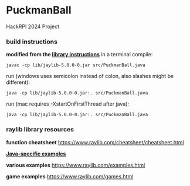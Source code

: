 # PuckmanBall
HackRPI 2024 Project

### build instructions
**modified from the [library instructions](https://github.com/electronstudio/jaylib?tab=readme-ov-file#how-to-use-from-command-line)**
in a terminal
compile:

    javac -cp lib/jaylib-5.0.0-0.jar src/PuckmanBall.java
    
run (windows uses semicolon instead of colon, also slashes might be different):

    java -cp lib/jaylib-5.0.0-0.jar:. src/PuckmanBall.java
    
run (mac requires -XstartOnFirstThread after java):

    java -cp lib/jaylib-5.0.0-0.jar:. src/PuckmanBall.java

### raylib library resources

**function cheatsheet**
https://www.raylib.com/cheatsheet/cheatsheet.html

**[Java-specific examples](https://github.com/electronstudio/jaylib-example-project/tree/master/src/main/java/examples)**

**various examples**
https://www.raylib.com/examples.html

**game examples**
https://www.raylib.com/games.html
